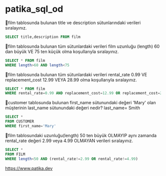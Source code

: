 # patika_sql_od

🔸film tablosunda bulunan title ve description sütunlarındaki verileri sıralayınız.
 ``` sql
 SELECT title,description FROM film
 ``` 
 
 🔸film tablosunda bulunan tüm sütunlardaki verileri film uzunluğu (length) 60 dan büyük VE 75 ten küçük olma koşullarıyla sıralayınız.
``` sql
SELECT * FROM film
WHERE length>60 AND length<75
``` 
 🔸film tablosunda bulunan tüm sütunlardaki verileri rental_rate 0.99 VE replacement_cost 12.99 VEYA 28.99 olma koşullarıyla sıralayınız.
``` sql
SELECT * FROM film
WHERE rental_rate=0.99 AND replacement_cost=12.99 OR replacement_cost=28.99
``` 
 🔸customer tablosunda bulunan first_name sütunundaki değeri 'Mary' olan müşterinin last_name sütunundaki değeri nedir?
 last_name= Smith
 ``` sql
 SELECT *
FROM CUSTOMER
WHERE first_name='Mary'  
``` 
 🔸film tablosundaki uzunluğu(length) 50 ten büyük OLMAYIP aynı zamanda rental_rate değeri 2.99 veya 4.99 OLMAYAN verileri sıralayınız.
 ``` sql
 SELECT *
FROM FILM
WHERE length<50 AND (rental_rate!=2.99 OR rental_rate!=4.99)
``` 
https://www.patika.dev

